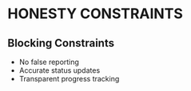 # HONESTY CONSTRAINTS

## Blocking Constraints
- No false reporting
- Accurate status updates
- Transparent progress tracking
